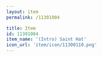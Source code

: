 ```yaml
---
layout: item
permalink: /11301004

title: Item
id: 11301004
item_name: '(Intro) Saint Hat'
icon_url: 'item/icon/11300110.png'
---
```

